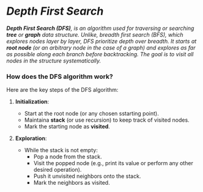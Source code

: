# _Depth First Search_

_**Depth First Search (DFS)**, is an algorithm used for traversing or searching **tree** or **graph** data structure. Unlike, breadth first search (BFS), which explores nodes layer by layer, DFS prioritize depth over breadth. It starts at **root node** (or an arbitrary node in the case of a graph) and explores as far as possible along each branch before backtracking. The goal is to visit all nodes in the structure systematically._

### How does the DFS algorithm work?
Here are the key steps of the DFS algorithm:
1. **Initialization**:
    - Start at the root node (or any chosen sstarting point).
    - Maintaina **stack** (or use recursion) to keep track of visited nodes.
    - Mark the starting node as **visited**.
  
2. **Exploration**:
    - While the stack is not empty:
        - Pop a node from the stack.
        - Visit the popped node (e.g., print its value or perform any other desired operation).
        - Push it unvisited neighbors onto the stack.
        - Mark the neighbors as visited.
